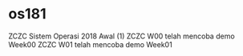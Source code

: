 # os181
ZCZC Sistem Operasi 2018 Awal (1)
ZCZC W00 telah mencoba demo Week00
ZCZC W01 telah mencoba demo Week01
